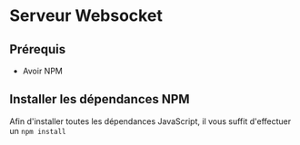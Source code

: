 # Serveur Websocket

## Prérequis
- Avoir NPM

## Installer les dépendances NPM
Afin d'installer toutes les dépendances JavaScript, il vous suffit d'effectuer un ``npm install``

